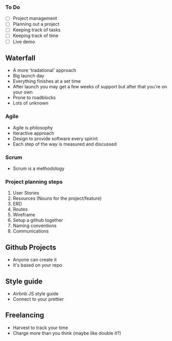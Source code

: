 ### To Do

- [ ] Project management
- [ ] Planning out a project
- [ ] Keeping track of tasks
- [ ] Keeping track of time
- [ ] Live demo

## Waterfall

- A more 'tradational' approach
- Big launch day
- Everything finishes at a set time
- After launch you may get a few weeks of support but after that you're on your own
- Prone to roadblocks
- Lots of unknown

### Agile

- Agile is philosophy
- Iteractive approach
- Design to provide software every spirint
- Each step of the way is measured and discussed

### Scrum

- Scrum is a methodology

### Project planning steps

1. User Stories
2. Resources (Nouns for the project/feature)
3. ERD
4. Routes
5. Wireframe
6. Setup a github together
7. Naming conventions
8. Communications

## Github Projects

- Anyone can create it
- It's based on your repo

## Style guide

- Airbnb JS style guide
- Connect to your prettier

## Freelancing

- Harvest to track your time
- Charge more than you think (maybe like double it?)
